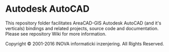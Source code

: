 ﻿# Autodesk AutoCAD

This repository folder facilitates AreaCAD-GIS Autodesk AutoCAD (and it's verticals) bindings and related projects, source code and documentation. Please see repository Wiki for more information.

Copyright © 2001-2016 INOVA informaticki inzenjering. All Rights Reserved. 

